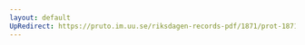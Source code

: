 ```yaml
---
layout: default
UpRedirect: https://pruto.im.uu.se/riksdagen-records-pdf/1871/prot-1871-urtima-fk--1003/prot-1871-urtima-fk--1003_034.pdf
---
```

